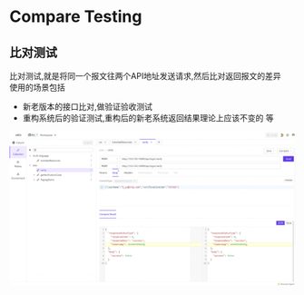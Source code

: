 # Compare Testing  

## 比对测试
比对测试,就是将同一个报文往两个API地址发送请求,然后比对返回报文的差异  
使用的场景包括  
* 新老版本的接口比对,做验证验收测试
* 重构系统后的验证测试,重构后的新老系统返回结果理论上应该不变的
等 

![](../resource/comparetest1.png)